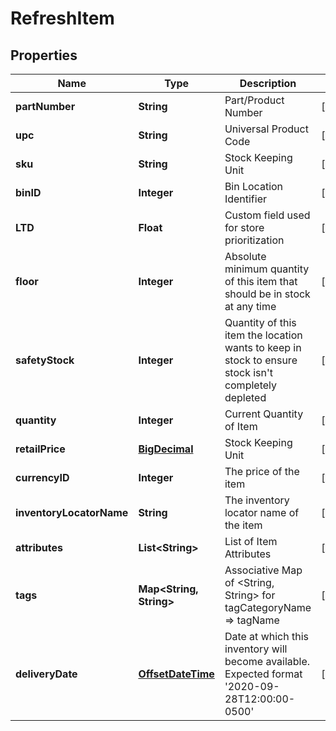
# RefreshItem

## Properties
Name | Type | Description | Notes
------------ | ------------- | ------------- | -------------
**partNumber** | **String** | Part/Product Number |  [optional]
**upc** | **String** | Universal Product Code |  [optional]
**sku** | **String** | Stock Keeping Unit |  [optional]
**binID** | **Integer** | Bin Location Identifier |  [optional]
**LTD** | **Float** | Custom field used for store prioritization |  [optional]
**floor** | **Integer** | Absolute minimum quantity of this item that should be in stock at any time |  [optional]
**safetyStock** | **Integer** | Quantity of this item the location wants to keep in stock to ensure stock isn&#39;t completely depleted |  [optional]
**quantity** | **Integer** | Current Quantity of Item |  [optional]
**retailPrice** | [**BigDecimal**](BigDecimal.md) | Stock Keeping Unit |  [optional]
**currencyID** | **Integer** | The price of the item |  [optional]
**inventoryLocatorName** | **String** | The inventory locator name of the item |  [optional]
**attributes** | **List&lt;String&gt;** | List of Item Attributes |  [optional]
**tags** | **Map&lt;String, String&gt;** | Associative Map of &lt;String, String&gt; for tagCategoryName &#x3D;&gt; tagName |  [optional]
**deliveryDate** | [**OffsetDateTime**](OffsetDateTime.md) | Date at which this inventory will become available. Expected format &#39;2020-09-28T12:00:00-0500&#39; |  [optional]



